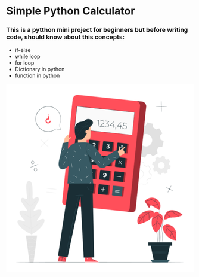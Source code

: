 # Simple Python Calculator

### This is a pytthon mini project for beginners but before writing code, should know about this concepts: 

- if-else 
- while loop
- for loop
- Dictionary in python
- function in python 


![Calculator in Python](calculator.png)
